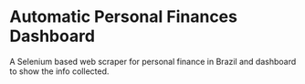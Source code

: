 # Automatic Personal Finances Dashboard
A Selenium based web scraper for personal finance in Brazil and dashboard to show the info collected.
